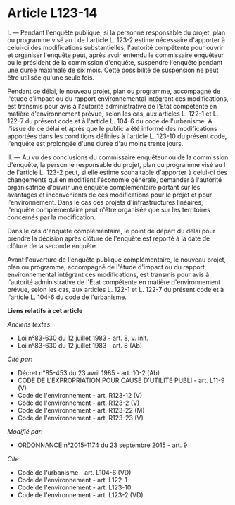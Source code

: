# Article L123-14

I. ― Pendant l'enquête publique, si la personne responsable du projet, plan ou programme visé au I de l'article L. 123-2
estime nécessaire d'apporter à celui-ci des modifications substantielles, l'autorité compétente pour ouvrir et organiser
l'enquête peut, après avoir entendu le commissaire enquêteur ou le président de la commission d'enquête, suspendre l'enquête
pendant une durée maximale de six mois. Cette possibilité de suspension ne peut être utilisée qu'une seule fois. 

Pendant ce délai, le nouveau projet, plan ou programme, accompagné de l'étude d'impact ou du rapport environnemental
intégrant ces modifications, est transmis pour avis à l'autorité administrative de l'Etat compétente en matière
d'environnement prévue, selon les cas, aux articles L. 122-1 et L. 122-7 du présent code et à l'article L. 104-6 du code de
l'urbanisme. A l'issue de ce délai et après que le public a été informé des modifications apportées dans les conditions
définies à l'article L. 123-10 du présent code, l'enquête est prolongée d'une durée d'au moins trente jours. 

II. ― Au vu des conclusions du commissaire enquêteur ou de la commission d'enquête, la personne responsable du projet, plan
ou programme visé au I de l'article L. 123-2 peut, si elle estime souhaitable d'apporter à celui-ci des changements qui en
modifient l'économie générale, demander à l'autorité organisatrice d'ouvrir une enquête complémentaire portant sur les
avantages et inconvénients de ces modifications pour le projet et pour l'environnement. Dans le cas des projets
d'infrastructures linéaires, l'enquête complémentaire peut n'être organisée que sur les territoires concernés par la
modification. 

Dans le cas d'enquête complémentaire, le point de départ du délai pour prendre la décision après clôture de l'enquête est
reporté à la date de clôture de la seconde enquête. 

Avant l'ouverture de l'enquête publique complémentaire, le nouveau projet, plan ou programme, accompagné de l'étude d'impact
ou du rapport environnemental intégrant ces modifications, est transmis pour avis à l'autorité administrative de l'Etat
compétente en matière d'environnement prévue, selon les cas, aux articles L. 122-1 et L. 122-7 du présent code et à l'article
L. 104-6 du code de l'urbanisme.

**Liens relatifs à cet article**

_Anciens textes_:

  - Loi n°83-630 du 12 juillet 1983 - art. 8, v. init.
  - Loi n°83-630 du 12 juillet 1983 - art. 8 (Ab)

_Cité par_:

  - Décret n°85-453 du 23 avril 1985 - art. 10-2 (Ab)
  - CODE DE L'EXPROPRIATION POUR CAUSE D'UTILITE PUBLI - art. L11-9 (V)
  - Code de l'environnement - art. R123-12 (V)
  - Code de l'environnement - art. R123-2 (V)
  - Code de l'environnement - art. R123-22 (M)
  - Code de l'environnement - art. R123-23 (V)

_Modifié par_:

  - ORDONNANCE n°2015-1174 du 23 septembre 2015 - art. 9

_Cite_:

  - Code de l'urbanisme - art. L104-6 (VD)
  - Code de l'environnement - art. L122-1
  - Code de l'environnement - art. L123-10
  - Code de l'environnement - art. L123-2 (VD)
